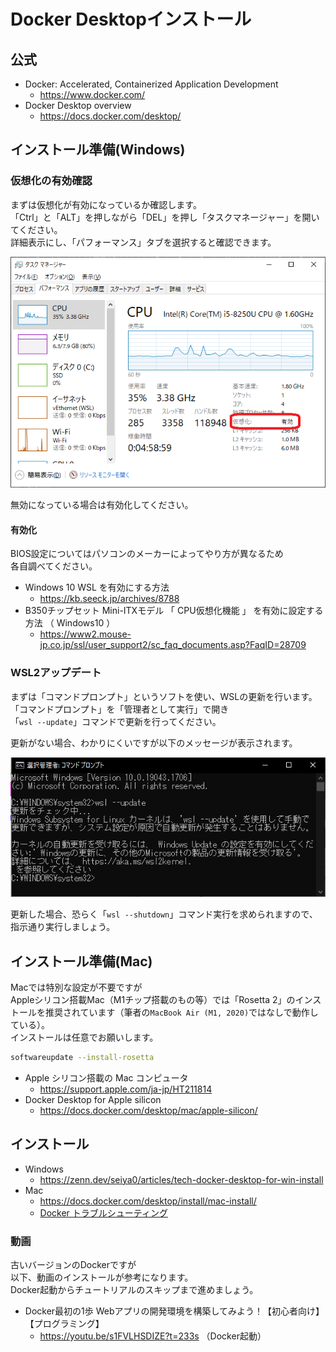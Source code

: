 # Docker Desktopインストール

## 公式

- Docker: Accelerated, Containerized Application Development
  - <https://www.docker.com/>
- Docker Desktop overview
  - <https://docs.docker.com/desktop/>

## インストール準備(Windows)

### 仮想化の有効確認

まずは仮想化が有効になっているか確認します。  
「Ctrl」と「ALT」を押しながら「DEL」を押し「タスクマネージャー」を開いてください。  
詳細表示にし、「パフォーマンス」タブを選択すると確認できます。  

![タスクマネージャー](./images/task-manager.png)  

無効になっている場合は有効化してください。  

#### 有効化

BIOS設定についてはパソコンのメーカーによってやり方が異なるため  
各自調べてください。  

- Windows 10 WSL を有効にする方法
  - <https://kb.seeck.jp/archives/8788>
- B350チップセット Mini-ITXモデル 「 CPU仮想化機能 」 を有効に設定する方法 （ Windows10 ）
  - <https://www2.mouse-jp.co.jp/ssl/user_support2/sc_faq_documents.asp?FaqID=28709>

### WSL2アップデート

まずは「コマンドプロンプト」というソフトを使い、WSLの更新を行います。  
「コマンドプロンプト」を「管理者として実行」で開き  
「`wsl --update`」コマンドで更新を行ってください。  

更新がない場合、わかりにくいですが以下のメッセージが表示されます。

![コマンドプロンプト](./images/cmd-wsl-update.png)  

更新した場合、恐らく「`wsl --shutdown`」コマンド実行を求められますので、指示通り実行しましょう。  

## インストール準備(Mac)

Macでは特別な設定が不要ですが  
Appleシリコン搭載Mac（M1チップ搭載のもの等）では「Rosetta 2」のインストールを推奨されています（筆者の`MacBook Air (M1, 2020)`ではなしで動作している）。  
インストールは任意でお願いします。

```bash
softwareupdate --install-rosetta
```

- Apple シリコン搭載の Mac コンピュータ
  - <https://support.apple.com/ja-jp/HT211814>
- Docker Desktop for Apple silicon
  - <https://docs.docker.com/desktop/mac/apple-silicon/>

## インストール

- Windows
  - <https://zenn.dev/seiya0/articles/tech-docker-desktop-for-win-install>
- Mac
  - <https://docs.docker.com/desktop/install/mac-install/>
  - [Docker トラブルシューティング](./troubleshoot.md)

### 動画

古いバージョンのDockerですが  
以下、動画のインストールが参考になります。  
Docker起動からチュートリアルのスキップまで進めましょう。

- Docker最初の1歩 Webアプリの開発環境を構築してみよう！【初心者向け】【プログラミング】
  - <https://youtu.be/s1FVLHSDIZE?t=233s> （Docker起動）
